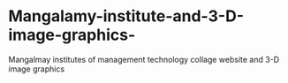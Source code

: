 # Mangalamy-institute-and-3-D-image-graphics-
Mangalmay institutes of management technology collage website and 3-D image graphics
